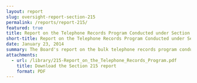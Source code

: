 ```yaml
---
layout: report
slug: oversight-report-section-215
permalink: /reports/report-215/
featured: true
title: Report on the Telephone Records Program Conducted under Section 215 of the USA PATRIOT Act and on the Operations of the Foreign Intelligence Surveillance Court
short-title: Report on the Telephone Records Program Conducted under Section 215
date: January 23, 2014
summary: The Board's report on the bulk telephone records program conducted under Section 215 of the USA PATRIOT Act on the operations of the FISA court. The report contains descriptive, legal, and policy analyses of both the telephone records program and the FISA court, and it offers twelve recommendations to increase privacy and civil liberties protections.
attachments:
  - url: /library/215-Report_on_the_Telephone_Records_Program.pdf
    title: Download the Section 215 report
    format: PDF
---
```

